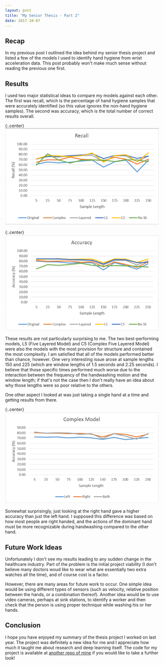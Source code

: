 ```yaml
---
layout: post
title: "My Senior Thesis - Part 2"
date: 2017-10-07
---
```


## Recap
In my previous post I outlined the idea behind my senior thesis project and listed a few of the models I used to identify hand hygiene from wrist acceleration data.
This post probably won't make much sense without reading the previous one first.

## Results
I used two major statistical ideas to compare my models against each other. The first was recall, which is the percentage of hand hygiene samples that were accurately identified (so this value ignores the non-hand hygiene samples). The second was accuracy, which is the total number of correct results overall.

{:.center}
![Recall Results][recall]

{:.center}
![Accuracy Results][accuracy]

These results are not particularly surprising to me. The two best-performing models, L5 (Five Layered Model) and C5 (Complex Five Layered Model) were also the models with the most provision for structure and contained the most complexity. I am satisfied that all of the models performed better than chance, however.
One very interesting issue arose at sample lengths 150 and 225 (which are window lengths of 1.5 seconds and 2.25 seconds). I believe that those specific times performed much worse due to the interaction between the frequency of the handwashing motion and the window length; if that's not the case then I don't really have an idea about why those lengths were so poor relative to the others.

One other aspect I looked at was just taking a single hand at a time and getting results from there.

{:.center}
![Handedness Results][handedness]

Somewhat surprisingly, just looking at the right hand gave a higher accuracy than just the left hand. I supposed this difference was based on how most people are right handed, and the actions of the dominant hand must be more recognizable during handwashing compared to the other hand.

## Future Work Ideas
Unfortunately I don't see my results leading to any sudden change in the healthcare industry. Part of the problem is the initial project viability (I don't believe many doctors woud like to wear what are essentially two extra watches all the time), and of course cost is a factor.

However, there are many areas for future work to occur. One simple idea would be using different types of sensors (such as velocity, relative position between the hands, or a combination thereof). Another idea would be to use video cameras, perhaps at sink stations, to identify a worker and then check that the person is using proper technique while washing his or her hands.


## Conclusion
I hope you have enjoyed my summary of the thesis project I worked on last year. The project was definitely a new idea for me and I appreciate how much it taught me about research and deep learning itself. The code for my project is available at [another repo of mine](https://github.com/Prescientje/thesis) if you would like to take a further look!


[recall]: https://github.com/Prescientje/thesis/blob/master/images/recall2.PNG?raw=true
[accuracy]: https://github.com/Prescientje/thesis/blob/master/images/accuracy2.PNG?raw=true
[handedness]: https://github.com/Prescientje/thesis/blob/master/images/handed2c.PNG?raw=true